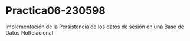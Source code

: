 # Practica06-230598
Implementación de la Persistencia de los datos de sesión en una Base de Datos NoRelacional
